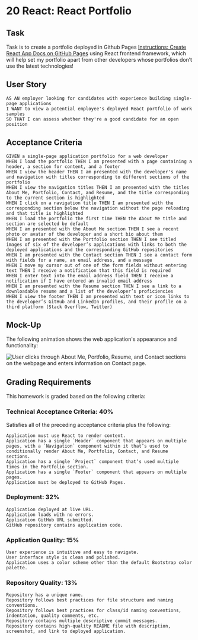 # 20 React: React Portfolio

## Task

Task is to create a portfolio deployed in Github Pages [Instructions: Create React App Docs on GitHub Pages](https://create-react-app.dev/docs/deployment/#github-pages) using React frontend framework, which will help set my portfolio apart from other developers whose portfolios don’t use the latest technologies! 


## User Story

```
AS AN employer looking for candidates with experience building single-page applications
I WANT to view a potential employee's deployed React portfolio of work samples
SO THAT I can assess whether they're a good candidate for an open position
```

## Acceptance Criteria

```
GIVEN a single-page application portfolio for a web developer
WHEN I load the portfolio THEN I am presented with a page containing a header, a section for content, and a footer
WHEN I view the header THEN I am presented with the developer's name and navigation with titles corresponding to different sections of the portfolio
WHEN I view the navigation titles THEN I am presented with the titles About Me, Portfolio, Contact, and Resume, and the title corresponding to the current section is highlighted
WHEN I click on a navigation title THEN I am presented with the corresponding section below the navigation without the page reloading and that title is highlighted
WHEN I load the portfolio the first time THEN the About Me title and section are selected by default
WHEN I am presented with the About Me section THEN I see a recent photo or avatar of the developer and a short bio about them
WHEN I am presented with the Portfolio section THEN I see titled images of six of the developer’s applications with links to both the deployed applications and the corresponding GitHub repositories
WHEN I am presented with the Contact section THEN I see a contact form with fields for a name, an email address, and a message
WHEN I move my cursor out of one of the form fields without entering text THEN I receive a notification that this field is required
WHEN I enter text into the email address field THEN I receive a notification if I have entered an invalid email address
WHEN I am presented with the Resume section THEN I see a link to a downloadable resume and a list of the developer’s proficiencies
WHEN I view the footer THEN I am presented with text or icon links to the developer’s GitHub and LinkedIn profiles, and their profile on a third platform (Stack Overflow, Twitter)
```

## Mock-Up

The following animation shows the web application's appearance and functionality:

![User clicks through About Me, Portfolio, Resume, and Contact sections on the webpage and enters information on Contact page.](./Assets/20-react-homework-demo-01.gif)


## Grading Requirements

This homework is graded based on the following criteria:

### Technical Acceptance Criteria: 40%

 Satisfies all of the preceding acceptance criteria plus the following:
```
Application must use React to render content.
Application has a single `Header` component that appears on multiple pages, with a `Navigation` component within it that’s used to conditionally render About Me, Portfolio, Contact, and Resume sections.
Application has a single `Project` component that’s used multiple times in the Portfolio section.
Application has a single `Footer` component that appears on multiple pages.
Application must be deployed to GitHub Pages.
```
### Deployment: 32%
```
Application deployed at live URL.
Application loads with no errors.
Application GitHub URL submitted.
GitHub repository contains application code.
```
### Application Quality: 15%
```
User experience is intuitive and easy to navigate.
User interface style is clean and polished.
Application uses a color scheme other than the default Bootstrap color palette.
```
### Repository Quality: 13%
```
Repository has a unique name.
Repository follows best practices for file structure and naming conventions.
Repository follows best practices for class/id naming conventions, indentation, quality comments, etc.
Repository contains multiple descriptive commit messages.
Repository contains high-quality README file with description, screenshot, and link to deployed application.
```

